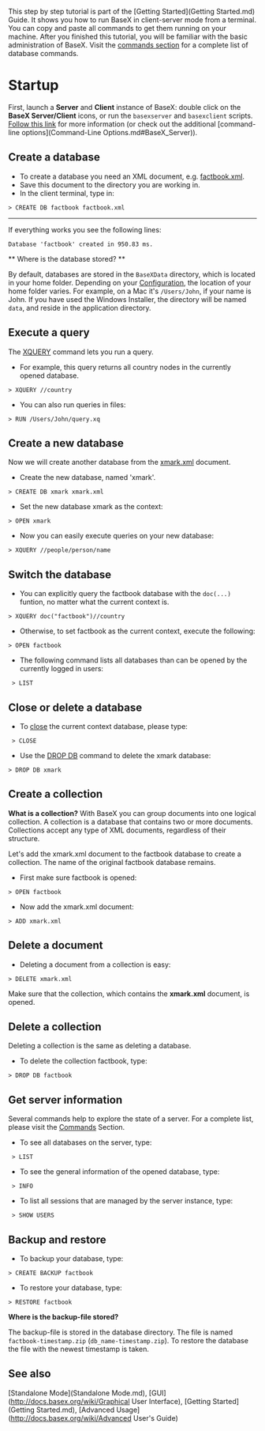  


 
This step by step tutorial is part of the [Getting Started](Getting Started.md) Guide. It shows you how to run BaseX in client-server mode from a terminal. You can copy and paste all commands to get them running on your machine. After you finished this tutorial, you will be familiar with the basic administration of BaseX. Visit the [commands section](Commands.md) for a complete list of database commands. 

 
# Startup

First, launch a **Server** and **Client** instance of BaseX: double click on the **BaseX Server/Client** icons, or run the `basexserver` and `basexclient` scripts. [Follow this link](.md) for more information (or check out the additional [command-line options](Command-Line Options.md#BaseX_Server)). 


## Create a database
 * To create a database you need an XML document, e.g. [factbook.xml](http://files.basex.org/xml/factbook.xml). 
 * Save this document to the directory you are working in. 
 * In the client terminal, type in: 

` > CREATE DB factbook factbook.xml `

** **


If everything works you see the following lines: 


    Database 'factbook' created in 950.83 ms.

** Where is the database stored? **


By default, databases are stored in the `BaseXData` directory, which is located in your home folder. Depending on your [Configuration](Configuration.md), the location of your home folder varies. For example, on a Mac it's `/Users/John`, if your name is John. If you have used the Windows Installer, the directory will be named `data`, and reside in the application directory. 


## Execute a query

The [XQUERY](Commands.md#XQUERY) command lets you run a query. 

 * For example, this query returns all country nodes in the currently opened database. 

` > XQUERY //country `

 * You can also run queries in files: 

` > RUN /Users/John/query.xq `


## Create a new database

Now we will create another database from the [xmark.xml](http://files.basex.org/xml/xmark.xml) document. 

 * Create the new database, named 'xmark'. 

` > CREATE DB xmark xmark.xml `

 * Set the new database xmark as the context: 

` > OPEN xmark `

 * Now you can easily execute queries on your new database: 

` > XQUERY //people/person/name `


## Switch the database
 * You can explicitly query the factbook database with the `doc(...)` funtion, no matter what the current context is. 

` > XQUERY doc("factbook")//country `

 * Otherwise, to set factbook as the current context, execute the following: 

` > OPEN factbook `

 * The following command lists all databases than can be opened by the currently logged in users: 

` > LIST`


## Close or delete a database
 * To [close](Commands.md) the current context database, please type: 

` > CLOSE`

 * Use the [DROP DB](Commands.md#DROP_DB) command to delete the xmark database: 

` > DROP DB xmark `


## Create a collection

**What is a collection?** With BaseX you can group documents into one logical collection. A collection is a database that contains two or more documents. Collections accept any type of XML documents, regardless of their structure. 


Let's add the xmark.xml document to the factbook database to create a collection. The name of the original factbook database remains. 

 * First make sure factbook is opened: 

` > OPEN factbook `

 * Now add the xmark.xml document: 

` > ADD xmark.xml `


## Delete a document
 * Deleting a document from a collection is easy: 

` > DELETE xmark.xml `


Make sure that the collection, which contains the **xmark.xml** document, is opened. 


## Delete a collection

Deleting a collection is the same as deleting a database. 

 * To delete the collection factbook, type: 

` > DROP DB factbook `


## Get server information

Several commands help to explore the state of a server. For a complete list, please visit the [Commands](Commands.md) Section. 

 * To see all databases on the server, type: 

` > LIST`

 * To see the general information of the opened database, type: 

` > INFO`

 * To list all sessions that are managed by the server instance, type: 

` > SHOW USERS`


## Backup and restore
 * To backup your database, type: 

` > CREATE BACKUP factbook `

 * To restore your database, type: 

` > RESTORE factbook `


**Where is the backup-file stored?**


The backup-file is stored in the database directory. The file is named `factbook-timestamp.zip` (`db_name-timestamp.zip`). To restore the database the file with the newest timestamp is taken. 


## See also 

[Standalone Mode](Standalone Mode.md), [GUI](http://docs.basex.org/wiki/Graphical User Interface), [Getting Started](Getting Started.md), [Advanced Usage](http://docs.basex.org/wiki/Advanced User's Guide)


